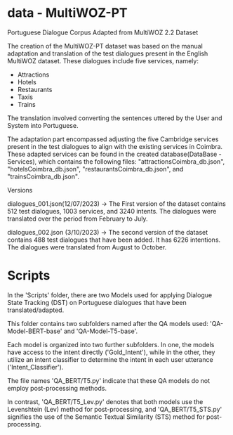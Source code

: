 # data - MultiWOZ-PT

Portuguese Dialogue Corpus Adapted from MultiWOZ 2.2 Dataset 

The creation of the MultiWOZ-PT dataset was based on the manual adaptation and translation of the test dialogues present in the English MultiWOZ dataset. These dialogues include five services, namely:
+ Attractions
+ Hotels
+ Restaurants
+ Taxis
+ Trains
  
The translation involved converting the sentences uttered by the User and System into Portuguese. 

The adaptation part encompassed adjusting the five Cambridge services present in the test dialogues to align with the existing services in Coimbra. These adapted services can be found in the created database(DataBase - Services), which contains the following files: "attractionsCoimbra_db.json", "hotelsCoimbra_db.json", "restaurantsCoimbra_db.json", and "trainsCoimbra_db.json".

Versions

dialogues_001.json(12/07/2023) -> The First version of the dataset contains 512 test dialogues, 1003 services, and 3240 intents. The dialogues were translated over the period from February to July.

dialogues_002.json (3/10/2023) -> The second version of the dataset contains 488 test dialogues that have been added. It has 6226 intentions. The dialogues were translated from August to October.

# Scripts

In the 'Scripts' folder, there are two Models used for applying Dialogue State Tracking (DST) on Portuguese dialogues that have been translated/adapted.

This folder contains two subfolders named after the QA models used: 'QA-Model-BERT-base' and 'QA-Model-T5-base'.

Each model is organized into two further subfolders. In one, the models have access to the intent directly ('Gold_Intent'), while in the other, they utilize an intent classifier to determine the intent in each user utterance ('Intent_Classifier').

The file names 'QA_BERT/T5.py' indicate that these QA models do not employ post-processing methods. 

In contrast, 'QA_BERT/T5_Lev.py' denotes that both models use the Levenshtein (Lev) method for post-processing, and 'QA_BERT/T5_STS.py' signifies the use of the Semantic Textual Similarity (STS) method for post-processing.
